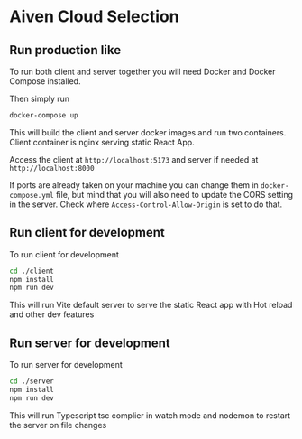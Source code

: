 # Aiven Cloud Selection

## Run production like
To run both client and server together you will need Docker and Docker Compose installed.

Then simply run
```bash
docker-compose up
```
This will build the client and server docker images and run two containers. Client container is nginx serving static React App.

Access the client at `http://localhost:5173` and server if needed at `http://localhost:8000`

If ports are already taken on your machine you can change them in `docker-compose.yml` file, but mind that you will also need to update the CORS setting in the server. Check where `Access-Control-Allow-Origin` is set to do that.

## Run client for development
To run client for development
```bash
cd ./client
npm install
npm run dev
```
This will run Vite default server to serve the static React app with Hot reload and other dev features

## Run server for development
To run server for development
```bash
cd ./server
npm install
npm run dev
```
This will run Typescript tsc complier in watch mode and nodemon to restart the server on file changes

